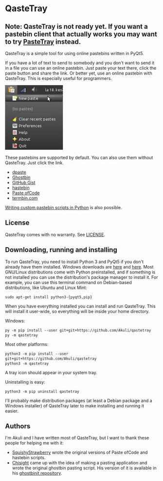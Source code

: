 # QasteTray

## Note: QasteTray is not ready yet. If you want a pastebin client that actually works you may want to try [PasteTray](https://github.com/Akuli/pastetray) instead.

QasteTray is a simple tool for using online pastebins written in PyQt5.

If you have a lot of text to send to somebody and you don't want to send
it in a file you can use an online pastebin. Just paste your text there,
click the paste button and share the link. Or better yet, use an online
pastebin with QasteTray. This is especially useful for programmers.

![QasteTray in action.](doc/screenshot.png)

These pastebins are supported by default. You can also use them without
QasteTray. Just click the link.

- [dpaste](http://dpaste.com/)
- [Ghostbin](https://ghostbin.com/)
- [GitHub Gist](https://gist.github.com/)
- [hastebin](http://hastebin.com/)
- [Paste ofCode](http://paste.ofcode.org/)
- [termbin.com](http://termbin.com/)

[Writing custom pastebin scripts in Python](writing-pastebins.md) is
also possible.

## License

QasteTray comes with no warranty. See [LICENSE](LICENSE).

## Downloading, running and installing

To run QasteTray, you need to install Python 3 and PyQt5 if you don't
already have them installed. Windows downloads are
[here](https://www.python.org/downloads/) and
[here](https://www.riverbankcomputing.com/software/pyqt/download5). Most
GNU/Linux distributions come with Python preinstalled, and if something
is not installed you can use the distribution's package manager to
install it. For example, you can use this terminal command on
Debian-based distributions, like Ubuntu and Linux Mint:

```
sudo apt-get install python3-{pyqt5,pip}
```

When you have everything installed you can install and run QasteTray.
This will install it user-wide, so everything will be inside your home
directory.

Windows:

```
py -m pip install --user git+git+https://github.com/Akuli/qastetray
py -m qastetray
```

Most other platforms:

```
python3 -m pip install --user git+git+https://github.com/Akuli/qastetray
python3 -m qastetray
```

A tray icon should appear in your system tray.

Uninstalling is easy:

```
python3 -m pip uninstall qastetray
```

I'll probably make distribution packages (at least a Debian package and
a Windows installer) of QasteTray later to make installing and running
it easier.

## Authors

I'm Akuli and I have written most of QasteTray, but I want to thank
these people for helping me with it:

- [SquishyStrawberry](https://github.com/SquishyStrawberry/) wrote the
original versions of Paste ofCode and hastebin scripts.
- [Chisight](https://github.com/Chisight/) came up with the idea of
making a pasting application and wrote the original ghostbin pasting
script. His version of it is available in his
[ghostbinit repository](https://github.com/Chisight/ghostbinit).

